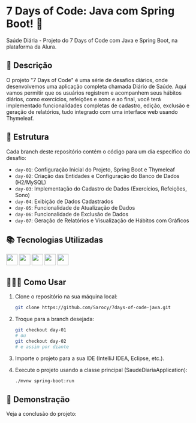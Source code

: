 # 7 Days of Code: Java com Spring Boot! 🚀
Saúde Diária - Projeto do 7 Days of Code com Java e Spring Boot, na plataforma da Alura.

## 📜 Descrição

O projeto "7 Days of Code" é uma série de desafios diários, onde desenvolvemos uma aplicação completa chamada Diário de Saúde. Aqui vamos permitir que os usuários registrem e acompanhem seus hábitos diários, como exercícios, refeições e sono e ao final, você terá implementado funcionalidades completas de cadastro, edição, exclusão e geração de relatórios, tudo integrado com uma interface web usando Thymeleaf.

## 📆 Estrutura

Cada branch deste repositório contém o código para um dia específico do desafio:

- `day-01`: Configuração Inicial do Projeto, Spring Boot e Thymeleaf
- `day-02`: Criação das Entidades e Configuração do Banco de Dados (H2/MySQL)
- `day-03`: Implementação do Cadastro de Dados (Exercícios, Refeições, Sono)
- `day-04`: Exibição de Dados Cadastrados
- `day-05`: Funcionalidade de Atualização de Dados
- `day-06`: Funcionalidade de Exclusão de Dados
- `day-07`: Geração de Relatórios e Visualização de Hábitos com Gráficos

## 📚 Tecnologias Utilizadas

<img height="30" src="https://img.shields.io/badge/Java-ED8B00?style=for-the-badge&logo=java&logoColor=white"> <img height="30" src="https://img.shields.io/badge/Spring_Boot-6DB33F?style=for-the-badge&logo=spring&logoColor=white"> <img height="30" src="https://img.shields.io/badge/Thymeleaf-005F0F?style=for-the-badge&logo=thymeleaf&logoColor=white"> <img height="30" src="https://img.shields.io/badge/H2_Database-0078D7?style=for-the-badge&logo=h2&logoColor=white"> <img height="30" src="https://img.shields.io/badge/MySQL-4479A1?style=for-the-badge&logo=mysql&logoColor=white">


## 🤷🏿‍♀️ Como Usar

1. Clone o repositório na sua máquina local:
    ```sh
    git clone https://github.com/Sarocy/7days-of-code-java.git
    ```

2. Troque para a branch desejada:
    ```sh
    git checkout day-01
    # ou
    git checkout day-02
    # e assim por diante
    ```

3. Importe o projeto para a sua IDE (IntelliJ IDEA, Eclipse, etc.).
4. Execute o projeto usando a classe principal (SaudeDiariaApplication):
    ```sh
    ./mvnw spring-boot:run
    ```

## 🎥 Demonstração

Veja a conclusão do projeto:

